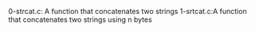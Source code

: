 0-strcat.c: A function that concatenates two strings
1-srtcat.c:A function that concatenates two strings using n bytes
